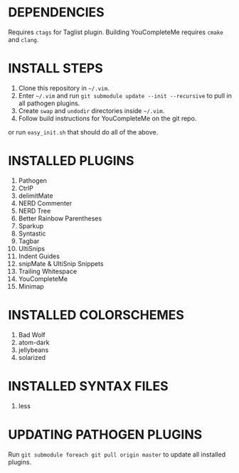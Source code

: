 # DEPENDENCIES #
Requires `ctags` for Taglist plugin. Building YouCompleteMe requires `cmake` and `clang`.

# INSTALL STEPS #
1. Clone this repository in `~/.vim`.
2. Enter `~/.vim` and run `git submodule update --init --recursive` to pull in all pathogen plugins.
3. Create `swap` and `undodir` directories inside `~/.vim`.
4. Follow build instructions for YouCompleteMe on the git repo.

or run `easy_init.sh` that should do all of the above.

# INSTALLED PLUGINS #
1. Pathogen
2. CtrlP
3. delimitMate
4. NERD Commenter
5. NERD Tree
6. Better Rainbow Parentheses
7. Sparkup
8. Syntastic
9. Tagbar
10. UltiSnips
11. Indent Guides
12. snipMate & UltiSnip Snippets
13. Trailing Whitespace
14. YouCompleteMe
15. Minimap

# INSTALLED COLORSCHEMES #
1. Bad Wolf
2. atom-dark
3. jellybeans
4. solarized

# INSTALLED SYNTAX FILES #
1. less

# UPDATING PATHOGEN PLUGINS #
Run `git submodule foreach git pull origin master` to update all installed plugins.
